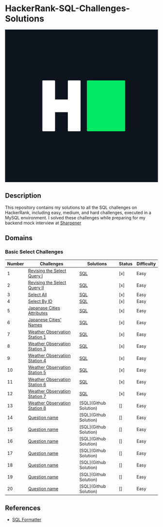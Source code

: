 # HackerRank-SQL-Challenges-Solutions

[![HackerRank Logo](./Assets/hackerRankLogo.png)](https://www.hackerrank.com/profile/suvadeep1)

## Description

This repository contains my solutions to all the SQL challenges on HackerRank, including easy, medium, and hard challenges, executed in a MySQL environment. I solved these challenges while preparing for my backend mock interview at [Sharpener](https://sharpener.tech)

## Domains

### Basic Select Challenges

| Number | Challenges                                                   | Solutions                                                    | Status | Difficulty |
| ------ | ------------------------------------------------------------ | ------------------------------------------------------------ | ------ | ---------- |
| 1      | [Revising the Select Query I](https://hackerrank.com/challenges/revising-the-select-query/problem?isFullScreen=true) | [SQL](https://github.com/SuvadeepMukherjee/HackerRank-SQL-Challenges-Solutions/blob/main/Basic%20Select/Revising-The-Select-Query-1.sql) | [x]    | Easy       |
| 2      | [Revising the Select Query II](https://www.hackerrank.com/challenges/revising-the-select-query-2/problem?isFullScreen=true) | [SQL](https://github.com/SuvadeepMukherjee/HackerRank-SQL-Challenges-Solutions/blob/main/Basic%20Select/Revising-The-Select-Query-2.sql) | [x]    | Easy       |
| 3      | [Select All](https://www.hackerrank.com/challenges/select-all-sql/problem?isFullScreen=true) | [SQL](https://github.com/SuvadeepMukherjee/HackerRank-SQL-Challenges-Solutions/blob/main/Basic%20Select/Select-All.sql) | [x]    | Easy       |
| 4      | [Select By ID](https://www.hackerrank.com/challenges/select-by-id/problem?isFullScreen=true) | [SQL](https://github.com/SuvadeepMukherjee/HackerRank-SQL-Challenges-Solutions/blob/main/Basic%20Select/Select-By-Id.sql) | [x]    | Easy       |
| 5      | [Japanase Cities Attributes](https://www.hackerrank.com/challenges/japanese-cities-attributes/problem?isFullScreen=true) | [SQL](https://github.com/SuvadeepMukherjee/HackerRank-SQL-Challenges-Solutions/blob/main/Basic%20Select/Japanese-Cities-Attributes.sql) | [x]    | Easy       |
| 6      | [Japanese Cities' Names](https://www.hackerrank.com/challenges/japanese-cities-name/problem?isFullScreen=true) | [SQL](https://github.com/SuvadeepMukherjee/HackerRank-SQL-Challenges-Solutions/blob/main/Basic%20Select/Japanese-Cities-Names.sql) | [x]    | Easy       |
| 7      | [Weather Observation Station 1](https://www.hackerrank.com/challenges/weather-observation-station-1/problem?isFullScreen=true) | [SQL](https://github.com/SuvadeepMukherjee/HackerRank-SQL-Challenges-Solutions/blob/main/Basic%20Select/Weather-Observation-Station-1.sql) | [x]    | Easy       |
| 8      | [Weather Observation Station 3](https://www.hackerrank.com/challenges/weather-observation-station-3/problem?isFullScreen=true) | [SQL](https://github.com/SuvadeepMukherjee/HackerRank-SQL-Challenges-Solutions/blob/main/Basic%20Select/Weather-Observation-Station-3.sql) | [x]    | Easy       |
| 9      | [Weather Observation Station 4](https://www.hackerrank.com/challenges/weather-observation-station-4/problem?isFullScreen=true) | [SQL](https://github.com/SuvadeepMukherjee/HackerRank-SQL-Challenges-Solutions/blob/main/Basic%20Select/Weather-Observation-Station-4.sql) | [x]    | Easy       |
| 10     | [Weather Observation Station 5](https://www.hackerrank.com/challenges/weather-observation-station-5/problem?isFullScreen=true) | [SQL](https://github.com/SuvadeepMukherjee/HackerRank-SQL-Challenges-Solutions/blob/main/Basic%20Select/Weather-Observation-Station-5.sql) | [x]    | Easy       |
| 11     | [Weather Observation Station 6](https://www.hackerrank.com/challenges/weather-observation-station-6/problem?isFullScreen=true) | [SQL](https://github.com/SuvadeepMukherjee/HackerRank-SQL-Challenges-Solutions/blob/main/Basic%20Select/Weather-Observation-Station-6.sql) | [x]    | Easy       |
| 12     | [Weather Observation Station 7](https://www.hackerrank.com/challenges/weather-observation-station-7/problem?isFullScreen=true) | [SQL](https://github.com/SuvadeepMukherjee/HackerRank-SQL-Challenges-Solutions/blob/main/Basic%20Select/Weather-Observation-Station-7.sql) | [x]    | Easy       |
| 13     | [Weather Observation Station 8](https://www.hackerrank.com/challenges/weather-observation-station-8/problem?isFullScreen=true) | [SQL](Github Solution)                                       | []     | Easy       |
| 14     | [Question name](link)                                        | [SQL](Github Solution)                                       | []     | Easy       |
| 15     | [Question name](link)                                        | [SQL](Github Solution)                                       | []     | Easy       |
| 16     | [Question name](link)                                        | [SQL](Github Solution)                                       | []     | Easy       |
| 17     | [Question name](link)                                        | [SQL](Github Solution)                                       | []     | Easy       |
| 18     | [Question name](link)                                        | [SQL](Github Solution)                                       | []     | Easy       |
| 19     | [Question name](link)                                        | [SQL](Github Solution)                                       | []     | Easy       |
| 20     | [Question name](link)                                        | [SQL](Github Solution)                                       | []     | Easy       |



## References

- [SQL Formatter](https://sqlformatter.org/)
